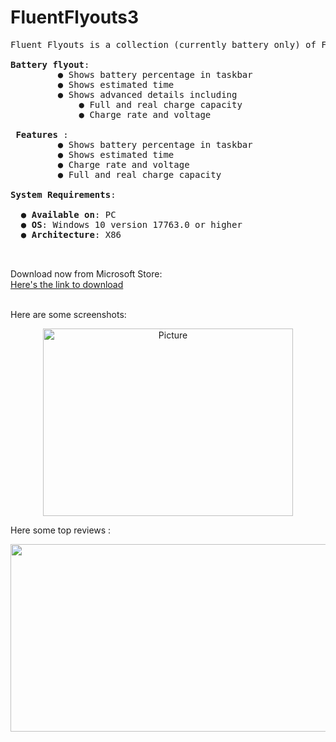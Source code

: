# FluentFlyouts3

<pre>
Fluent Flyouts is a collection (currently battery only) of Fluent design flyouts to replace standard system flyouts.

<strong>Battery flyout</strong>:
         ● Shows battery percentage in taskbar
         ● Shows estimated time
         ● Shows advanced details including
             ● Full and real charge capacity
             ● Charge rate and voltage
     
 <strong>Features </strong>:
         ● Shows battery percentage in taskbar
         ● Shows estimated time
         ● Charge rate and voltage
         ● Full and real charge capacity

<strong>System Requirements</strong>:

  <strong>● Available on</strong>: PC
  <strong>● OS</strong>: Windows 10 version 17763.0 or higher
  <strong>● Architecture</strong>: X86


</pre>

Download now from Microsoft Store:<br>
[Here's the link to download](https://apps.microsoft.com/store/detail/fluent-flyouts-battery-preview/9NWXR2MKSNX7)<br><br>

Here are some screenshots:<br>

<div align="center">
<img src="https://store-images.s-microsoft.com/image/apps.53594.14436146049906152.9703ac33-c8cb-40b2-aa39-532232c8672a.f44ffacd-b7da-4d5b-8173-32de09137646" alt="Picture" style="display: block; margin: 0 auto; height: 300px;width:400px"/>
</div>

Here some top reviews : <br>

<div align="center">
<img src="https://i.postimg.cc/T2hVFb49/ss.png" alt="Picture" style="display: block; margin: 0 auto; height: 300px;width:2000px"/>
</div>
